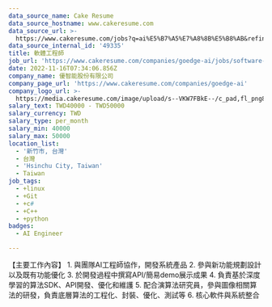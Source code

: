 ```yaml
---
data_source_name: Cake Resume
data_source_hostname: www.cakeresume.com
data_source_url: >-
  https://www.cakeresume.com/jobs?q=ai%E5%B7%A5%E7%A8%8B%E5%B8%AB&refinementList%5Blang_[…]y_type%5D=per_year&range%5Bsalary_range%5D%5Bmin%5D=1000000
data_source_internal_id: '49335'
title: 軟體工程師
job_url: 'https://www.cakeresume.com/companies/goedge-ai/jobs/software-engineer-3e49d8'
date: 2022-11-16T07:34:06.856Z
company_name: 優智能股份有限公司
company_page_url: 'https://www.cakeresume.com/companies/goedge-ai'
company_logo_url: >-
  https://media.cakeresume.com/image/upload/s--VKW7FBkE--/c_pad,fl_png8,h_200,w_200/v1668131995/yihn3prtjjoujuulvxe8.png
salary_text: TWD40000 - TWD50000
salary_currency: TWD
salary_type: per_month
salary_min: 40000
salary_max: 50000
location_list:
  - '新竹市, 台灣'
  - 台灣
  - 'Hsinchu City, Taiwan'
  - Taiwan
job_tags:
  - +linux
  - +Git
  - +c#
  - +C++
  - +python
badges:
  - AI Engineer

---
```


【主要工作內容】 1. 與團隊AI工程師協作，開發系統產品 2. 參與新功能規劃設計以及既有功能優化 3. 於開發過程中撰寫API/簡易demo展示成果 4. 負責基於深度學習的算法SDK、API開發、優化和維護 5. 配合演算法研究員，參與圖像相關算法的研發，負責底層算法的工程化、封裝、優化、測試等 6. 核心軟件與系統整合